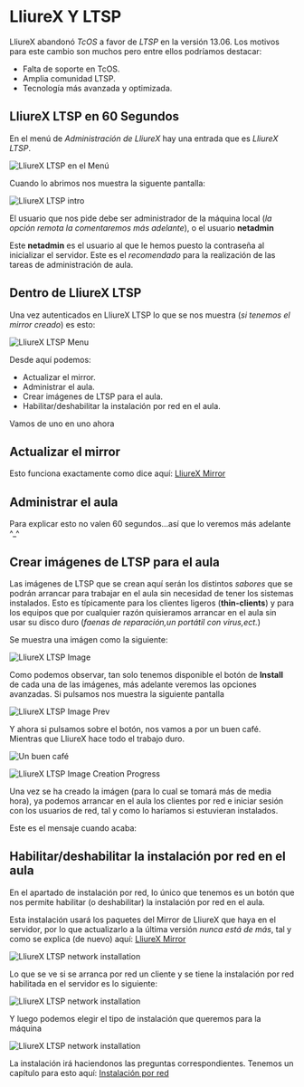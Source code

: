 LliureX Y LTSP
==============


LliureX abandonó *TcOS* a favor de *LTSP* en la versión 13.06. Los motivos para este cambio son muchos pero entre ellos podríamos destacar:

* Falta de soporte en TcOS.
* Amplia comunidad LTSP.
* Tecnología más avanzada y optimizada.

LliureX LTSP en 60 Segundos
---------------------------

En el menú de *Administración de LliureX* hay una entrada que es *LliureX LTSP*.

![LliureX LTSP en el Menú][lliurex-ltsp-menu]

Cuando lo abrimos nos muestra la siguente pantalla:

![LliureX LTSP intro][lliurex-ltsp-intro]

El usuario que nos pide debe ser administrador de la máquina local (*la opción remota la comentaremos más adelante*), o el usuario **netadmin**

Este **netadmin** es el usuario al que le hemos puesto la contraseña al inicializar el servidor. Este es el _recomendado_ para la realización de las tareas de administración de aula.

Dentro de LliureX LTSP
----------------------

Una vez autenticados en LliureX LTSP lo que se nos muestra (_si tenemos el mirror creado_) es esto:

![LliureX LTSP Menu][lliurex-ltsp-main-menu]

Desde aquí podemos:

* Actualizar el mirror.
* Administrar el aula.
* Crear imágenes de LTSP para el aula.
* Habilitar/deshabilitar la instalación por red en el aula.

Vamos de uno en uno ahora

Actualizar el mirror
--------------------

Esto funciona exactamente como dice aquí: [LliureX Mirror](https://github.com/aberlanas/lliurex-facil/blob/master/src/lliurex-mirror/lliurex-mirror.md)


Administrar el aula
-------------------

Para explicar esto no valen 60 segundos...así que lo veremos más adelante ^_^


Crear imágenes de LTSP para el aula
-----------------------------------

Las imágenes de LTSP que se crean aquí serán los distintos *sabores* que se podrán arrancar para trabajar en el aula sin necesidad de tener los sistemas instalados. Esto es típicamente para los clientes ligeros (**thin-clients**) y para los equipos que por cualquier razón quisieramos arrancar en el aula sin usar su disco duro (*faenas de reparación,un portátil con virus,ect.*)

Se muestra una imágen como la siguiente:

![LliureX LTSP Image][lliurex-ltsp-images-management]

Como podemos observar, tan solo tenemos disponible el botón de **Install** de cada una de las imágenes, más adelante veremos las opciones avanzadas. Si pulsamos nos muestra la siguiente pantalla

![LliureX LTSP Image Prev][lliurex-ltsp-image-prev-creation]

Y ahora si pulsamos sobre el botón, nos vamos a por un buen café. Mientras que LliureX hace todo el trabajo duro.

![Un buen café][cafe]

![LliureX LTSP Image Creation Progress][lliurex-ltsp-image-creation-progress]

Una vez se ha creado la imágen (para lo cual se tomará más de media hora), ya podemos arrancar en el aula los clientes por red e iniciar sesión con los usuarios de red, tal y como lo haríamos si estuvieran instalados.

Este es el mensaje cuando acaba:



Habilitar/deshabilitar la instalación por red en el aula
--------------------------------------------------------

En el apartado de instalación por red, lo único que tenemos es un botón que nos permite habilitar (o deshabilitar) la instalación por red en el aula.

Esta instalación usará los paquetes del Mirror de LliureX que haya en el servidor, por lo que actualizarlo a la última versión *nunca está de más*, tal y como se explica (de nuevo) aquí: [LliureX Mirror](https://github.com/aberlanas/lliurex-facil/blob/master/src/lliurex-mirror/lliurex-mirror.md)

![LliureX LTSP network installation][lliurex-ltsp-network-install]


Lo que se ve si se arranca por red un cliente y se tiene la instalación por red habilitada en el servidor es lo siguiente:

![LliureX LTSP network installation][lliurex-ltsp-network-install-0]

Y luego podemos elegir el tipo de instalación que queremos para la máquina

![LliureX LTSP network installation][lliurex-ltsp-network-install-2]

La instalación irá haciendonos las preguntas correspondientes. Tenemos un capítulo para esto aquí: [Instalación por red](https://github.com/aberlanas/lliurex-facil/blob/master/src/network-install/network-install.md)

<!-- imagenes -->

[lliurex-ltsp-menu]: https://raw.github.com/aberlanas/lliurex-facil/master/imgs/lliurex-ltsp/lliurex_ltsp_menu.png "LliureX LTSP"
[lliurex-ltsp-intro]: https://raw.github.com/aberlanas/lliurex-facil/master/imgs/lliurex-ltsp/lliurex_ltsp_intro.png "LliureX LTSP Intro"
[lliurex-ltsp-main-menu]: https://raw.github.com/aberlanas/lliurex-facil/master/imgs/lliurex-ltsp/lliurex_ltsp_main_menu.png "LliureX LTSP Main Menu"
[lliurex-ltsp-images-management]: https://raw.github.com/aberlanas/lliurex-facil/master/imgs/lliurex-ltsp/lliurex_ltsp_images_management.png "LliureX LTSP Main Menu"
[lliurex-ltsp-image-creation]: https://raw.github.com/aberlanas/lliurex-facil/master/imgs/lliurex-ltsp/lliurex_ltsp_image_creation.png "LliureX LTSP Image Creation"
[lliurex-ltsp-image-prev-creation]: https://raw.github.com/aberlanas/lliurex-facil/master/imgs/lliurex-ltsp/lliurex_ltsp_create_prev.png "LliureX LTSP Image Creation"
[lliurex-ltsp-image-creation-progress]: https://raw.github.com/aberlanas/lliurex-facil/master/imgs/lliurex-ltsp/lliurex_ltsp_image_creation_progress.png "LliureX LTSP image creation progress"
[lliurex-ltsp-network-install]: https://raw.github.com/aberlanas/lliurex-facil/master/imgs/lliurex-ltsp/lliurex_ltsp_network_install.png "LliureX LTSP network installation"
[lliurex-ltsp-network-install-0]: https://raw.github.com/aberlanas/lliurex-facil/master/imgs/network-install/LliureXClient0.png "LliureX LTSP network installation"
[lliurex-ltsp-network-install-2]: https://raw.github.com/aberlanas/lliurex-facil/master/imgs/network-install/LliureXClient2.png "LliureX LTSP network installation"
[cafe]: https://raw.github.com/aberlanas/lliurex-facil/master/imgs/miscelanea/cafe.jpg "Cafe"

